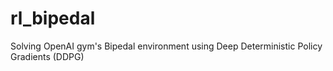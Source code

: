 # rl_bipedal
Solving OpenAI gym's Bipedal environment using Deep Deterministic Policy Gradients (DDPG)
